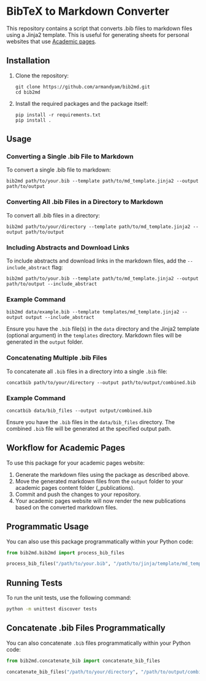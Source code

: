 
# BibTeX to Markdown Converter

This repository contains a script that converts .bib files to markdown files using a Jinja2 template. This is useful for generating sheets for personal websites that use [Academic pages](https://github.com/academicpages/academicpages.github.io).

## Installation

1. Clone the repository:
    ```
    git clone https://github.com/armandyam/bib2md.git
    cd bib2md
    ```

2. Install the required packages and the package itself:
    ```
    pip install -r requirements.txt
    pip install .
    ```

## Usage

### Converting a Single .bib File to Markdown

To convert a single .bib file to markdown:

```
bib2md path/to/your.bib --template path/to/md_template.jinja2 --output path/to/output
```

### Converting All .bib Files in a Directory to Markdown

To convert all .bib files in a directory:

```
bib2md path/to/your/directory --template path/to/md_template.jinja2 --output path/to/output
```

### Including Abstracts and Download Links

To include abstracts and download links in the markdown files, add the `--include_abstract` flag:

```
bib2md path/to/your.bib --template path/to/md_template.jinja2 --output path/to/output --include_abstract
```

### Example Command

```
bib2md data/example.bib --template templates/md_template.jinja2 --output output --include_abstract
```

Ensure you have the `.bib` file(s) in the `data` directory and the Jinja2 template (optional argument) in the `templates` directory. Markdown files will be generated in the `output` folder.

### Concatenating Multiple .bib Files

To concatenate all `.bib` files in a directory into a single `.bib` file:

```
concatbib path/to/your/directory --output path/to/output/combined.bib
```

### Example Command

```
concatbib data/bib_files --output output/combined.bib
```

Ensure you have the `.bib` files in the `data/bib_files` directory. The combined `.bib` file will be generated at the specified output path.

## Workflow for Academic Pages

To use this package for your academic pages website:

1. Generate the markdown files using the package as described above.
2. Move the generated markdown files from the `output` folder to your academic pages content folder (_publications).
3. Commit and push the changes to your repository.
4. Your academic pages website will now render the new publications based on the converted markdown files.

## Programmatic Usage

You can also use this package programmatically within your Python code:

```python
from bib2md.bib2md import process_bib_files

process_bib_files("/path/to/your.bib", "/path/to/jinja/template/md_template.jinja2", "path/to/output", include_abstract=True)
```

## Running Tests

To run the unit tests, use the following command:

```bash
python -m unittest discover tests
```

## Concatenate .bib Files Programmatically

You can also concatenate `.bib` files programmatically within your Python code:

```python
from bib2md.concatenate_bib import concatenate_bib_files

concatenate_bib_files("/path/to/your/directory", "/path/to/output/combined.bib")
```
